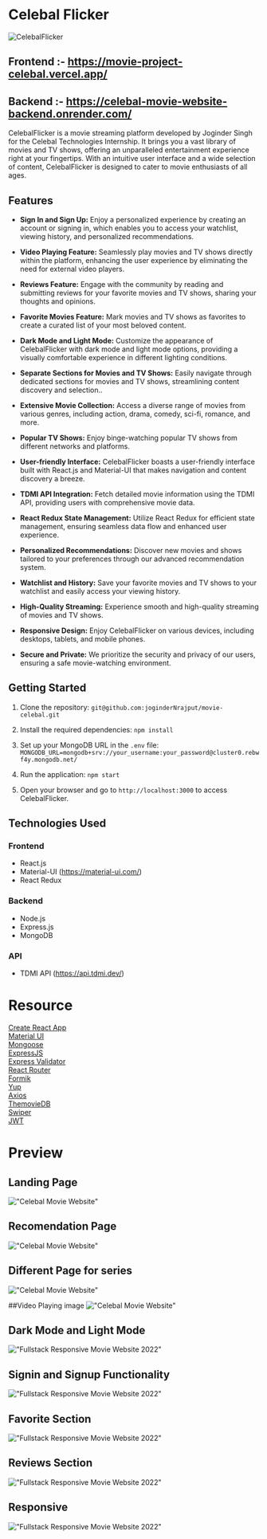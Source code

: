 # Celebal Flicker


![CelebalFlicker](https://www.linkpicture.com/q/logo_celebal_flick.png) 

## Frontend :- https://movie-project-celebal.vercel.app/
## Backend :- https://celebal-movie-website-backend.onrender.com/
CelebalFlicker is a movie streaming platform developed by Joginder Singh for the Celebal Technologies Internship. It brings you a vast library of movies and TV shows, offering an unparalleled entertainment experience right at your fingertips. With an intuitive user interface and a wide selection of content, CelebalFlicker is designed to cater to movie enthusiasts of all ages.

## Features
- **Sign In and Sign Up:** Enjoy a personalized experience by creating an account or signing in, which enables you to access your watchlist, viewing history, and personalized recommendations.

- **Video Playing Feature:** Seamlessly play movies and TV shows directly within the platform, enhancing the user experience by eliminating the need for external video players.

- **Reviews Feature:** Engage with the community by reading and submitting reviews for your favorite movies and TV shows, sharing your thoughts and opinions.

- **Favorite Movies Feature:** Mark movies and TV shows as favorites to create a curated list of your most beloved content.

- **Dark Mode and Light Mode:** Customize the appearance of CelebalFlicker with dark mode and light mode options, providing a visually comfortable experience in different lighting conditions.

- **Separate Sections for Movies and TV Shows:** Easily navigate through dedicated sections for movies and TV shows, streamlining content discovery and selection..

- **Extensive Movie Collection:** Access a diverse range of movies from various genres, including action, drama, comedy, sci-fi, romance, and more.

- **Popular TV Shows:** Enjoy binge-watching popular TV shows from different networks and platforms.

- **User-friendly Interface:** CelebalFlicker boasts a user-friendly interface built with React.js and Material-UI that makes navigation and content discovery a breeze.

- **TDMI API Integration:** Fetch detailed movie information using the TDMI API, providing users with comprehensive movie data.

- **React Redux State Management:** Utilize React Redux for efficient state management, ensuring seamless data flow and enhanced user experience.

- **Personalized Recommendations:** Discover new movies and shows tailored to your preferences through our advanced recommendation system.

- **Watchlist and History:** Save your favorite movies and TV shows to your watchlist and easily access your viewing history.

- **High-Quality Streaming:** Experience smooth and high-quality streaming of movies and TV shows.

- **Responsive Design:** Enjoy CelebalFlicker on various devices, including desktops, tablets, and mobile phones.

- **Secure and Private:** We prioritize the security and privacy of our users, ensuring a safe movie-watching environment.

## Getting Started

1. Clone the repository: `git@github.com:joginderNrajput/movie-celebal.git`

2. Install the required dependencies: `npm install`

3. Set up your MongoDB URL in the `.env` file: `MONGODB_URL=mongodb+srv://your_username:your_password@cluster0.rebwf4y.mongodb.net/`

4. Run the application: `npm start`

5. Open your browser and go to `http://localhost:3000` to access CelebalFlicker.

## Technologies Used

### Frontend

- React.js
- Material-UI (https://material-ui.com/)
- React Redux

### Backend

- Node.js
- Express.js
- MongoDB

### API

- TDMI API (https://api.tdmi.dev/)

# Resource

[Create React App](https://create-react-app.dev/)<br>
[Material UI](https://create-react-app.dev/)<br>
[Mongoose](https://mongoosejs.com/)<br>
[ExpressJS](https://expressjs.com/)<br>
[Express Validator](https://express-validator.github.io/docs/)<br>
[React Router](https://reactrouter.com/)<br>
[Formik](https://formik.org/)<br>
[Yup](https://github.com/jquense/yup/)<br>
[Axios](https://axios-http.com/)<br>
[ThemovieDB](https://www.themoviedb.org/)<br>
[Swiper](https://swiperjs.com/)<br>
[JWT](https://github.com/auth0/node-jsonwebtoken)<br>

# Preview

## Landing Page
!["Celebal Movie Website"](https://www.linkpicture.com/q/image11.png "Landing Page")

## Recomendation Page
!["Celebal Movie Website"](https://www.linkpicture.com/q/image12.png "Recomendation page")

## Different Page for series
!["Celebal Movie Website"](https://www.linkpicture.com/q/image15.png "Different page for series")

##Video Playing image
!["Celebal Movie Website"](https://www.linkpicture.com/q/image13.png "Video playing image")

## Dark Mode and Light Mode
!["Fullstack Responsive Movie Website 2022"](https://www.linkpicture.com/q/image16.png "Dark and Light Mode")

## Signin and Signup Functionality
!["Fullstack Responsive Movie Website 2022"](https://www.linkpicture.com/q/image17.png "Signin and Signup Functionality")

## Favorite Section
!["Fullstack Responsive Movie Website 2022"](https://www.linkpicture.com/q/image18.png "Favorite Section")

## Reviews Section
!["Fullstack Responsive Movie Website 2022"](https://www.linkpicture.com/q/image19.png "reviews Section")

## Responsive
!["Fullstack Responsive Movie Website 2022"](https://www.linkpicture.com/q/image21_1.png "Fully Responsive")
